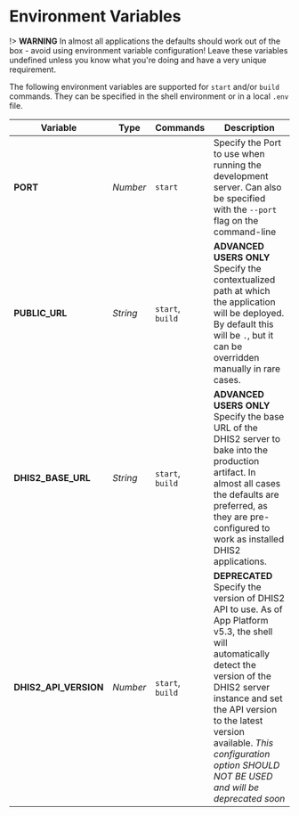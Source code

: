 # Environment Variables

!> **WARNING** In almost all applications the defaults should work out of the box - avoid using environment variable configuration! Leave these variables undefined unless you know what you're doing and have a very unique requirement.

The following environment variables are supported for `start` and/or `build` commands. They can be specified in the shell environment or in a local `.env` file.

| Variable              | Type     | Commands         | Description                                                                                                                                                                                                                                                                                       |
| --------------------- | -------- | ---------------- | ------------------------------------------------------------------------------------------------------------------------------------------------------------------------------------------------------------------------------------------------------------------------------------------------- |
| **PORT**              | _Number_ | `start`          | Specify the Port to use when running the development server. Can also be specified with the `--port` flag on the command-line                                                                                                                                                                     |
| **PUBLIC_URL**        | _String_ | `start`, `build` | **ADVANCED USERS ONLY** Specify the contextualized path at which the application will be deployed. By default this will be `.`, but it can be overridden manually in rare cases.                                                                                                                  |
| **DHIS2_BASE_URL**    | _String_ | `start`, `build` | **ADVANCED USERS ONLY** Specify the base URL of the DHIS2 server to bake into the production artifact. In almost all cases the defaults are preferred, as they are pre-configured to work as installed DHIS2 applications.                                                                        |
| **DHIS2_API_VERSION** | _Number_ | `start`, `build` | **DEPRECATED** Specify the version of DHIS2 API to use. As of App Platform v5.3, the shell will automatically detect the version of the DHIS2 server instance and set the API version to the latest version available. _This configuration option SHOULD NOT BE USED and will be deprecated soon_ |
